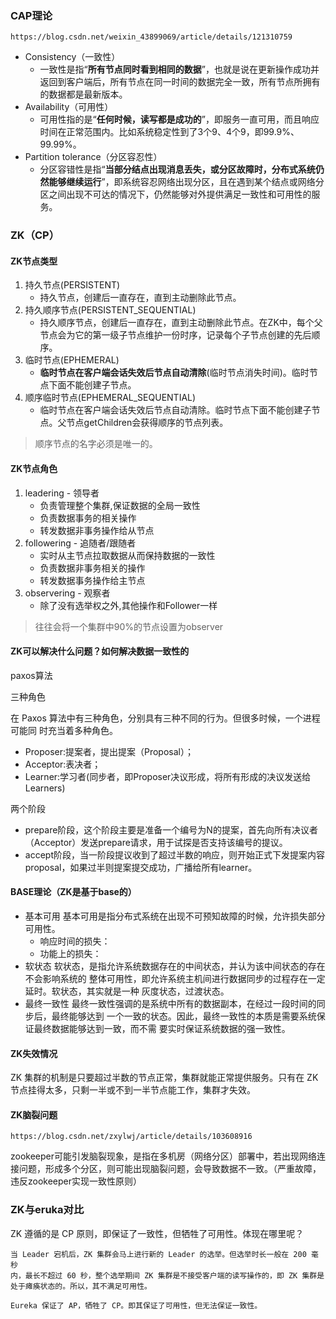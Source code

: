 ### CAP理论

```
https://blog.csdn.net/weixin_43899069/article/details/121310759
```

- Consistency（一致性）
  - 一致性是指“**所有节点同时看到相同的数据**”，也就是说在更新操作成功并返回到客户端后，所有节点在同一时间的数据完全一致，所有节点所拥有的数据都是最新版本。
- Availability（可用性）
  - 可用性指的是“**任何时候，读写都是成功的**”，即服务一直可用，而且响应时间在正常范围内。比如系统稳定性到了3个9、4个9，即99.9%、99.99%。
- Partition tolerance（分区容忍性）
  - 分区容错性是指“**当部分结点出现消息丢失，或分区故障时，分布式系统仍然能够继续运行**”，即系统容忍网络出现分区，且在遇到某个结点或网络分区之间出现不可达的情况下，仍然能够对外提供满足一致性和可用性的服务。



### ZK（CP）

#### ZK节点类型

1. 持久节点(PERSISTENT)
   - 持久节点，创建后一直存在，直到主动删除此节点。
2. 持久顺序节点(PERSISTENT_SEQUENTIAL)
   - 持久顺序节点，创建后一直存在，直到主动删除此节点。在ZK中，每个父节点会为它的第一级子节点维护一份时序，记录每个子节点创建的先后顺序。
3. 临时节点(EPHEMERAL)
   - **临时节点在客户端会话失效后节点自动清除**(临时节点消失时间)。临时节点下面不能创建子节点。
4. 顺序临时节点(EPHEMERAL_SEQUENTIAL)
   - 临时节点在客户端会话失效后节点自动清除。临时节点下面不能创建子节点。父节点getChildren会获得顺序的节点列表。

> 顺序节点的名字必须是唯一的。



#### ZK节点角色

1. leadering - 领导者
   - 负责管理整个集群,保证数据的全局一致性
   - 负责数据事务的相关操作
   - 转发数据非事务操作给从节点
2. followering - 追随者/跟随者
   - 实时从主节点拉取数据从而保持数据的一致性
   - 负责数据非事务相关的操作
   - 转发数据事务操作给主节点
3. observering - 观察者
   - 除了没有选举权之外,其他操作和Follower一样

> 往往会将一个集群中90%的节点设置为observer



#### ZK可以解决什么问题？如何解决数据一致性的

paxos算法

三种角色

在 Paxos 算法中有三种角色，分别具有三种不同的行为。但很多时候，一个进程可能同 时充当着多种角色。

- Proposer:提案者，提出提案（Proposal）；
- Acceptor:表决者；
- Learner:学习者(同步者，即Proposer决议形成，将所有形成的决议发送给Learners)

两个阶段

- prepare阶段，这个阶段主要是准备一个编号为N的提案，首先向所有决议者（Acceptor）发送prepare请求，用于试探是否支持该编号的提议。
- accept阶段，当一阶段提议收到了超过半数的响应，则开始正式下发提案内容proposal，如果过半则提案提交成功，广播给所有learner。



#### BASE理论（ZK是基于base的）

- 基本可用
  基本可用是指分布式系统在出现不可预知故障的时候，允许损失部分可用性。
  - 响应时间的损失：	
  - 功能上的损失：
-  软状态
  软状态，是指允许系统数据存在的中间状态，并认为该中间状态的存在不会影响系统的
  整体可用性，即允许系统主机间进行数据同步的过程存在一定延时。软状态，其实就是一种
  灰度状态，过渡状态。
- 最终一致性
  最终一致性强调的是系统中所有的数据副本，在经过一段时间的同步后，最终能够达到
  一个一致的状态。因此，最终一致性的本质是需要系统保证最终数据能够达到一致，而不需
  要实时保证系统数据的强一致性。



#### ZK失效情况

ZK 集群的机制是只要超过半数的节点正常，集群就能正常提供服务。只有在 ZK节点挂得太多，只剩一半或不到一半节点能工作，集群才失效。



#### ZK脑裂问题

```
https://blog.csdn.net/zxylwj/article/details/103608916
```

zookeeper可能引发脑裂现象，是指在多机房（网络分区）部署中，若出现网络连接问题，形成多个分区，则可能出现脑裂问题，会导致数据不一致。（严重故障，违反zookeeper实现一致性原则）



### ZK与eruka对比

ZK 遵循的是 CP 原则，即保证了一致性，但牺牲了可用性。体现在哪里呢？

```
当 Leader 宕机后，ZK 集群会马上进行新的 Leader 的选举。但选举时长一般在 200 毫秒
内，最长不超过 60 秒，整个选举期间 ZK 集群是不接受客户端的读写操作的，即 ZK 集群是
处于瘫痪状态的。所以，其不满足可用性。
```

```
Eureka 保证了 AP，牺牲了 CP。即其保证了可用性，但无法保证一致性。
```



